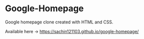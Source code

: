 # Google-Homepage

Google homepage clone created with HTML and CSS.

Available here -> https://sachin121103.github.io/google-homepage/
